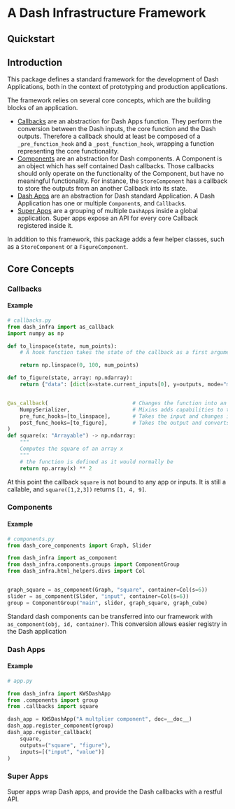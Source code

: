 # A Dash Infrastructure Framework

## Quickstart



## Introduction

This package defines a standard framework for the development of Dash Applications, both in the context of prototyping and production applications.

The framework relies on several core concepts, which are the building blocks of an application.

- [Callbacks](#Callbacks) are an abstraction for Dash Apps function.
  They perform the conversion between the Dash inputs, the core function and the Dash outputs.
  Therefore a callback should at least be composed of a `_pre_function_hook` and a `_post_function_hook`, wrapping a function representing the core functionality.
- [Components](#Components) are an abstraction for Dash components.
  A Component is an object which has self contained Dash callbacks.
  Those callbacks should only operate on the functionality of the Component, but have no meaningful functionality.
  For instance, the `StoreComponent` has a callback to store the outputs from an another Callback into its state.
- [Dash Apps](#Dash-Apps) are an abstraction for Dash standard Application.
  A Dash Application has one or multiple `Component`s, and `Callback`s.
- [Super Apps](#Super-Apps) are a grouping of multiple `DashApp`s inside a global application.
  Super apps expose an API for every core Callback registered inside it.

In addition to this framework, this package adds a few helper classes, such as a `StoreComponent` or a `FigureComponent`.

## Core Concepts

### Callbacks

#### Example

```python
# callbacks.py
from dash_infra import as_callback
import numpy as np

def to_linspace(state, num_points):
    # A hook function takes the state of the callback as a first argument

    return np.linspace(0, 100, num_points)

def to_figure(state, array: np.ndarray):
    return {"data": [dict(x=state.current_inputs[0], y=outputs, mode="markers")]}


@as_callback(                           # Changes the function into an unbound callback
    NumpySerializer,                    # Mixins adds capabilities to the callback
    pre_func_hooks=[to_linspace],       # Takes the input and changes it into a np.array
    post_func_hooks=[to_figure],        # Takes the output and converts it into a plotly graph
)
def square(x: "Arrayable") -> np.ndarray:
    """
    Computes the square of an array x
    """
    # the function is defined as it would normally be
    return np.array(x) ** 2

```

At this point the callback `square` is not bound to any app or inputs.
It is still a callable, and `square([1,2,3])` returns `[1, 4, 9]`.

### Components

#### Example

```python
# components.py
from dash_core_components import Graph, Slider

from dash_infra import as_component
from dash_infra.components.groups import ComponentGroup
from dash_infra.html_helpers.divs import Col


graph_square = as_component(Graph, "square", container=Col(s=6))
slider = as_component(Slider, "input", container=Col(s=6))
group = ComponentGroup("main", slider, graph_square, graph_cube)

```

Standard dash components can be transferred into our framework with `as_component(obj, id, container)`.
This conversion allows easier registry in the Dash application

### Dash Apps

#### Example

```python
# app.py

from dash_infra import KWSDashApp
from .components import group
from .callbacks import square

dash_app = KWSDashApp("A multplier component", doc=__doc__)
dash_app.register_component(group)
dash_app.register_callback(
    square, 
    outputs=("square", "figure"), 
    inputs=[("input", "value")]
)

```

### Super Apps

Super apps wrap Dash apps, and provide the Dash callbacks with a restful API.

